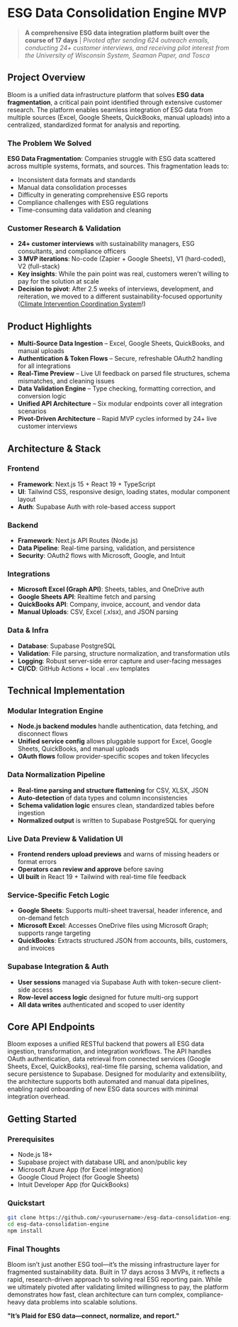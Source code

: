 # ESG Data Consolidation Engine MVP
> **A comprehensive ESG data integration platform built over the course of 17 days** | *Pivoted after sending 624 outreach emails, conducting 24+ customer interviews, and receiving pilot interest from the University of Wisconsin System, Seaman Paper, and Tosca*

## Project Overview
Bloom is a unified data infrastructure platform that solves **ESG data fragmentation**, a critical pain point identified through extensive customer research. The platform enables seamless integration of ESG data from multiple sources (Excel, Google Sheets, QuickBooks, manual uploads) into a centralized, standardized format for analysis and reporting.

### The Problem We Solved
**ESG Data Fragmentation**: Companies struggle with ESG data scattered across multiple systems, formats, and sources. This fragmentation leads to:
- Inconsistent data formats and standards
- Manual data consolidation processes
- Difficulty in generating comprehensive ESG reports
- Compliance challenges with ESG regulations
- Time-consuming data validation and cleaning

### Customer Research & Validation
- **24+ customer interviews** with sustainability managers, ESG consultants, and compliance officers
- **3 MVP iterations**: No-code (Zapier + Google Sheets), V1 (hard-coded), V2 (full-stack)
- **Key insights**: While the pain point was real, customers weren't willing to pay for the solution at scale
- **Decision to pivot**: After 2.5 weeks of interviews, development, and reiteration, we moved to a different sustainability-focused opportunity ([Climate Intervention Coordination System](https://github.com/ruthvikjonna/Climate-Intervention-Coordination-System)!)

## Product Highlights
- **Multi-Source Data Ingestion** – Excel, Google Sheets, QuickBooks, and manual uploads  
- **Authentication & Token Flows** – Secure, refreshable OAuth2 handling for all integrations  
- **Real-Time Preview** – Live UI feedback on parsed file structures, schema mismatches, and cleaning issues  
- **Data Validation Engine** – Type checking, formatting correction, and conversion logic  
- **Unified API Architecture** – Six modular endpoints cover all integration scenarios  
- **Pivot-Driven Architecture** – Rapid MVP cycles informed by 24+ live customer interviews 

## Architecture & Stack

### Frontend
- **Framework**: Next.js 15 + React 19 + TypeScript  
- **UI**: Tailwind CSS, responsive design, loading states, modular component layout  
- **Auth**: Supabase Auth with role-based access support  

### Backend
- **Framework**: Next.js API Routes (Node.js)  
- **Data Pipeline**: Real-time parsing, validation, and persistence  
- **Security**: OAuth2 flows with Microsoft, Google, and Intuit  

### Integrations
- **Microsoft Excel (Graph API)**: Sheets, tables, and OneDrive auth  
- **Google Sheets API**: Realtime fetch and parsing  
- **QuickBooks API**: Company, invoice, account, and vendor data  
- **Manual Uploads**: CSV, Excel (.xlsx), and JSON parsing  

### Data & Infra
- **Database**: Supabase PostgreSQL  
- **Validation**: File parsing, structure normalization, and transformation utils  
- **Logging**: Robust server-side error capture and user-facing messages  
- **CI/CD**: GitHub Actions + local `.env` templates  

## Technical Implementation

### Modular Integration Engine
- **Node.js backend modules** handle authentication, data fetching, and disconnect flows  
- **Unified service config** allows pluggable support for Excel, Google Sheets, QuickBooks, and manual uploads  
- **OAuth flows** follow provider-specific scopes and token lifecycles  

### Data Normalization Pipeline
- **Real-time parsing and structure flattening** for CSV, XLSX, JSON  
- **Auto-detection** of data types and column inconsistencies  
- **Schema validation logic** ensures clean, standardized tables before ingestion  
- **Normalized output** is written to Supabase PostgreSQL for querying  

### Live Data Preview & Validation UI
- **Frontend renders upload previews** and warns of missing headers or format errors  
- **Operators can review and approve** before saving  
- **UI built** in React 19 + Tailwind with real-time file feedback  

### Service-Specific Fetch Logic
- **Google Sheets**: Supports multi-sheet traversal, header inference, and on-demand fetch  
- **Microsoft Excel**: Accesses OneDrive files using Microsoft Graph; supports range targeting  
- **QuickBooks**: Extracts structured JSON from accounts, bills, customers, and invoices  

### Supabase Integration & Auth
- **User sessions** managed via Supabase Auth with token-secure client-side access  
- **Row-level access logic** designed for future multi-org support  
- **All data writes** authenticated and scoped to user identity  

## Core API Endpoints
Bloom exposes a unified RESTful backend that powers all ESG data ingestion, transformation, and integration workflows. The API handles OAuth authentication, data retrieval from connected services (Google Sheets, Excel, QuickBooks), real-time file parsing, schema validation, and secure persistence to Supabase. Designed for modularity and extensibility, the architecture supports both automated and manual data pipelines, enabling rapid onboarding of new ESG data sources with minimal integration overhead.

## Getting Started

### Prerequisites
- Node.js 18+
- Supabase project with database URL and anon/public key
- Microsoft Azure App (for Excel integration)
- Google Cloud Project (for Google Sheets)
- Intuit Developer App (for QuickBooks)

### Quickstart
```bash
git clone https://github.com/<yourusername>/esg-data-consolidation-engine.git
cd esg-data-consolidation-engine
npm install
```

### Final Thoughts
Bloom isn’t just another ESG tool—it’s the missing infrastructure layer for fragmented sustainability data. Built in 17 days across 3 MVPs, it reflects a rapid, research-driven approach to solving real ESG reporting pain. While we ultimately pivoted after validating limited willingness to pay, the platform demonstrates how fast, clean architecture can turn complex, compliance-heavy data problems into scalable solutions.

**"It’s Plaid for ESG data—connect, normalize, and report."**
